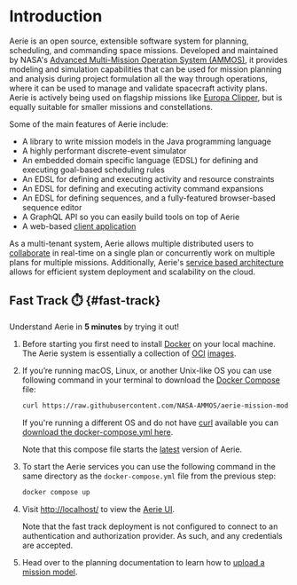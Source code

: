 # Introduction

Aerie is an open source, extensible software system for planning, scheduling, and commanding space missions. Developed and maintained by NASA's [Advanced Multi-Mission Operation System (AMMOS)](https://ammos.nasa.gov/), it provides modeling and simulation capabilities that can be used for mission planning and analysis during project formulation all the way through operations, where it can be used to manage and validate spacecraft activity plans. Aerie is actively being used on flagship missions like [Europa Clipper](https://europa.nasa.gov/), but is equally suitable for smaller missions and constellations.

Some of the main features of Aerie include:

- A library to write mission models in the Java programming language
- A highly performant discrete-event simulator
- An embedded domain specific language (EDSL) for defining and executing goal-based scheduling rules
- An EDSL for defining and executing activity and resource constraints
- An EDSL for defining and executing activity command expansions
- An EDSL for defining sequences, and a fully-featured browser-based sequence editor
- A GraphQL API so you can easily build tools on top of Aerie
- A web-based [client application](https://github.com/NASA-AMMOS/aerie-ui)

As a multi-tenant system, Aerie allows multiple distributed users to [collaborate](https://nasa-ammos.github.io/aerie-docs/planning/collaboration/introduction/) in real-time on a single plan or concurrently work on multiple plans for multiple missions. Additionally, Aerie's [service based architecture](https://nasa-ammos.github.io/aerie-docs/overview/software-design-document/#aerie-system-design) allows for efficient system deployment and scalability on the cloud.

## Fast Track ⏱️ {#fast-track}

Understand Aerie in **5 minutes** by trying it out!

1. Before starting you first need to install [Docker](https://www.docker.com/get-started/) on your local machine. The Aerie system is essentially a collection of [OCI](https://opencontainers.org/) [images](https://github.com/orgs/NASA-AMMOS/packages?ecosystem=container&q=aerie).

1. If you’re running macOS, Linux, or another Unix-like OS you can use following command in your terminal to download the [Docker Compose](https://docs.docker.com/compose/) file:

   ```sh
   curl https://raw.githubusercontent.com/NASA-AMMOS/aerie-mission-model-template/main/docker-compose.yml --output docker-compose.yml
   ```

   If you're running a different OS and do not have [curl](https://curl.se/) available you can [download the docker-compose.yml here](https://raw.githubusercontent.com/NASA-AMMOS/aerie-mission-model-template/main/docker-compose.yml).

   Note that this compose file starts the [latest](https://github.com/NASA-AMMOS/aerie/releases/latest) version of Aerie.

1. To start the Aerie services you can use the following command in the same directory as the `docker-compose.yml` file from the previous step:

   ```sh
   docker compose up
   ```

1. Visit [http://localhost/](http://localhost/) to view the [Aerie UI](https://github.com/NASA-AMMOS/aerie-ui).

   Note that the fast track deployment is not configured to connect to an authentication and authorization provider. As such, and any credentials are accepted.

1. Head over to the planning documentation to learn how to [upload a mission model](../planning/upload-mission-model).

